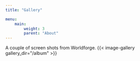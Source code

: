 ```yaml
---
title: "Gallery"

menu:
    main:
        weight: 3
        parent: "About"
---
```

A couple of screen shots from Worldforge. 
{{< image-gallery gallery_dir="/album" >}}